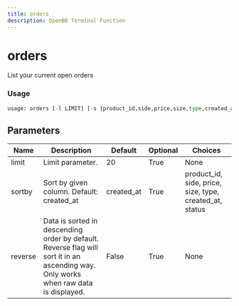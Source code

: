 ```yaml
---
title: orders
description: OpenBB Terminal Function
---
```


# orders

List your current open orders

### Usage 
```python
usage: orders [-l LIMIT] [-s {product_id,side,price,size,type,created_at,status}] [-r]
```

## Parameters

| Name | Description | Default | Optional | Choices |
| ---- | ----------- | ------- | -------- | ------- |
| limit | Limit parameter. | 20 | True | None |
| sortby | Sort by given column. Default: created_at | created_at | True | product_id, side, price, size, type, created_at, status |
| reverse | Data is sorted in descending order by default. Reverse flag will sort it in an ascending way. Only works when raw data is displayed. | False | True | None |


